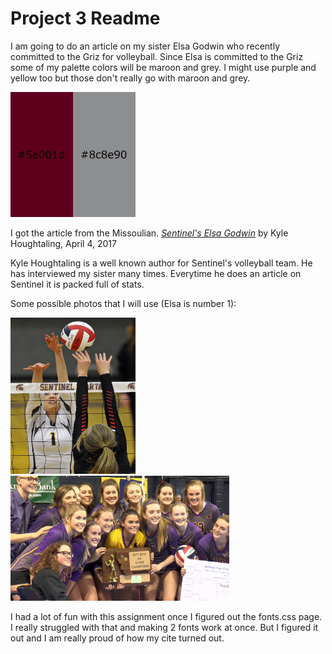 <h1>Project 3 Readme</h1>
<p>I am going to do an article on my sister Elsa Godwin who recently committed to the Griz for volleyball. Since Elsa is committed to the Griz some of my palette colors will be maroon and grey. I might use purple and yellow too but those don't really go with maroon and grey.</p>
<img src="images/colors.jpg" width="200px" height="200px">
<p>I got the article from the Missoulian. <a href="http://missoulian.com/sports/high-school/volleyball/sentinel-s-elsa-godwin-commits-to-griz-volleyball-team/article_1e3835db-1218-559a-a3d7-1c890f9ad9f9.html"><cite>Sentinel's Elsa Godwin</cite></a> by Kyle Houghtaling, April 4, 2017</p>
<p>Kyle Houghtaling is a well known author for Sentinel's volleyball team. He has interviewed my sister many times. Everytime he does an article on Sentinel it is packed full of stats.</p>
<p>Some possible photos that I will use (Elsa is number 1):</p>
<img src="images/block.jpg" width="200px" height="250px"><img src="images/state1.png" width="350px" height="200px">
<p>I had a lot of fun with this assignment once I figured out the fonts.css page. I really struggled with that and making 2 fonts work at once. But I figured it out and I am really proud of how my cite turned out.</p>

